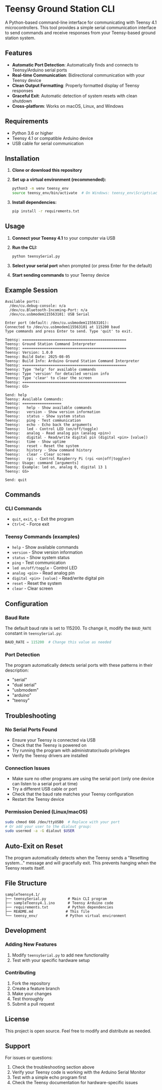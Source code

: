 # Teensy Ground Station CLI

A Python-based command-line interface for communicating with Teensy 4.1 microcontrollers. This tool provides a simple serial communication interface to send commands and receive responses from your Teensy-based ground station system.

## Features

- **Automatic Port Detection**: Automatically finds and connects to Teensy/Arduino serial ports
- **Real-time Communication**: Bidirectional communication with your Teensy device
- **Clean Output Formatting**: Properly formatted display of Teensy responses
- **Graceful Exit**: Automatic detection of system resets with clean shutdown
- **Cross-platform**: Works on macOS, Linux, and Windows

## Requirements

- Python 3.6 or higher
- Teensy 4.1 or compatible Arduino device
- USB cable for serial communication

## Installation

1. **Clone or download this repository**

2. **Set up a virtual environment (recommended):**
   ```bash
   python3 -m venv teensy_env
   source teensy_env/bin/activate  # On Windows: teensy_env\Scripts\activate
   ```

3. **Install dependencies:**
   ```bash
   pip install -r requirements.txt
   ```

## Usage

1. **Connect your Teensy 4.1** to your computer via USB

2. **Run the CLI:**
   ```bash
   python teensySerial.py
   ```

3. **Select your serial port** when prompted (or press Enter for the default)

4. **Start sending commands** to your Teensy device

## Example Session

```
Available ports:
  /dev/cu.debug-console: n/a
  /dev/cu.Bluetooth-Incoming-Port: n/a
  /dev/cu.usbmodem115563101: USB Serial

Enter port (default: /dev/cu.usbmodem115563101): 
Connected to /dev/cu.usbmodem115563101 at 115200 baud
Type commands and press Enter to send. Type 'quit' to exit.

Teensy: ================================================
Teensy: Ground Station Command Interpreter
Teensy: ================================================
Teensy: Version: 1.0.0
Teensy: Build Date: 2025-08-05
Teensy: Build Info: Arduino Ground Station Command Interpreter
Teensy: ================================================
Teensy: Type 'help' for available commands
Teensy: Type 'version' for detailed version info
Teensy: Type 'clear' to clear the screen
Teensy: ================================================
Teensy: GS> 

Send: help
Teensy: Available Commands:
Teensy: ==================
Teensy:   help - Show available commands
Teensy:   version - Show version information
Teensy:   status - Show system status
Teensy:   ping - Test communication
Teensy:   echo - Echo back the arguments
Teensy:   led - Control LED (on/off/toggle)
Teensy:   analog - Read analog pin (analog <pin>)
Teensy:   digital - Read/write digital pin (digital <pin> [value])
Teensy:   time - Show uptime
Teensy:   reset - Reset the system
Teensy:   history - Show command history
Teensy:   clear - Clear screen
Teensy:   rpi - Control Raspberry Pi (rpi <on|off|toggle>)
Teensy: Usage: command [arguments]
Teensy: Example: led on, analog 0, digital 13 1
Teensy: GS> 

Send: quit
```

## Commands

### CLI Commands
- `quit`, `exit`, `q` - Exit the program
- `Ctrl+C` - Force exit

### Teensy Commands (examples)
- `help` - Show available commands
- `version` - Show version information
- `status` - Show system status
- `ping` - Test communication
- `led on/off/toggle` - Control LED
- `analog <pin>` - Read analog pin
- `digital <pin> [value]` - Read/write digital pin
- `reset` - Reset the system
- `clear` - Clear screen

## Configuration

### Baud Rate
The default baud rate is set to 115200. To change it, modify the `BAUD_RATE` constant in `teensySerial.py`:

```python
BAUD_RATE = 115200  # Change this value as needed
```

### Port Detection
The program automatically detects serial ports with these patterns in their description:
- "serial"
- "dual serial" 
- "usbmodem"
- "arduino"
- "teensy"

## Troubleshooting

### No Serial Ports Found
- Ensure your Teensy is connected via USB
- Check that the Teensy is powered on
- Try running the program with administrator/sudo privileges
- Verify the Teensy drivers are installed

### Connection Issues
- Make sure no other programs are using the serial port (only one device can listen to a serial port at time)
- Try a different USB cable or port
- Check that the baud rate matches your Teensy configuration
- Restart the Teensy device

### Permission Denied (Linux/macOS)
```bash
sudo chmod 666 /dev/ttyUSB0  # Replace with your port
# Or add your user to the dialout group:
sudo usermod -a -G dialout $USER
```

## Auto-Exit on Reset

The program automatically detects when the Teensy sends a "Resetting system..." message and will gracefully exit. This prevents hanging when the Teensy resets itself.

## File Structure

```
sampleTeensy4.1/
├── teensySerial.py          # Main CLI program
├── sampleTeensy4.1.ino      # Teensy Arduino code
├── requirements.txt         # Python dependencies
├── README.md               # This file
└── teensy_env/             # Python virtual environment
```

## Development

### Adding New Features
1. Modify `teensySerial.py` to add new functionality
2. Test with your specific hardware setup

### Contributing
1. Fork the repository
2. Create a feature branch
3. Make your changes
4. Test thoroughly
5. Submit a pull request

## License

This project is open source. Feel free to modify and distribute as needed.

## Support

For issues or questions:
1. Check the troubleshooting section above
2. Verify your Teensy code is working with the Arduino Serial Monitor
3. Test with a simple echo program first
4. Check the Teensy documentation for hardware-specific issues
